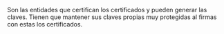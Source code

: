 Son las entidades que certifican los certificados y pueden generar las claves. Tienen que mantener sus claves propias muy protegidas al firmas con estas los certificados.